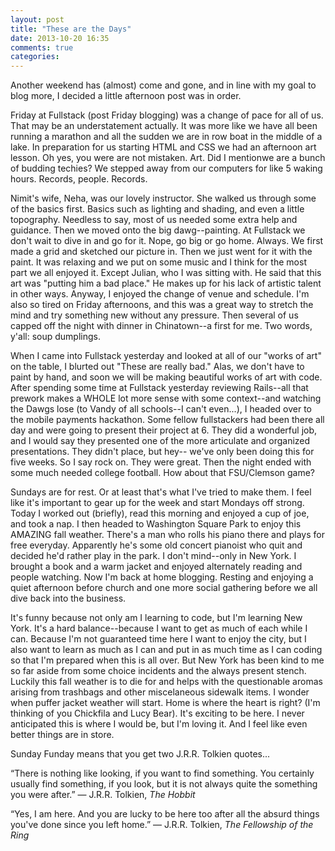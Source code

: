 ```yaml
---
layout: post
title: "These are the Days"
date: 2013-10-20 16:35
comments: true
categories:
---
```


Another weekend has (almost) come and gone, and in line with my goal to blog more, I decided a little afternoon post was in order.

Friday at Fullstack (post Friday blogging) was a change of pace for all of us. That may be an understatement actually. It was more like we have all been running a marathon and all the sudden we are in row boat in the middle of a lake. In preparation for us starting HTML and CSS we had an afternoon art lesson. Oh yes, you were are not mistaken. Art. Did I mentionwe are a bunch of budding techies? We stepped away from our computers for like 5 waking hours. Records, people. Records.

Nimit's wife, Neha, was our lovely instructor. She walked us through some of the basics first. Basics such as lighting and shading, and even a little topography. Needless to say, most of us needed some extra help and guidance. Then we moved onto the big dawg--painting. At Fullstack we don't wait to dive in and go for it. Nope, go big or go home. Always. We first made a grid and sketched our picture in. Then we just went for it with the paint. It was relaxing and we put on some music and I think for the most part we all enjoyed it. Except Julian, who I was sitting with. He said that this art was "putting him a bad place." He makes up for his lack of artistic talent in other ways. Anyway, I enjoyed the change of venue and schedule. I'm also so tired on Friday afternoons, and this was a great way to stretch the mind and try something new without any pressure. Then several of us capped off the night with dinner in Chinatown--a first for me. Two words, y'all: soup dumplings.

When I came into Fullstack yesterday and looked at all of our "works of art" on the table, I blurted out "These are really bad." Alas, we don't have to paint by hand, and soon we will be making beautiful works of art with code. After spending some time at Fullstack yesterday reviewing Rails--all that prework makes a WHOLE lot more sense with some context--and watching the Dawgs lose (to Vandy of all schools--I can't even...), I headed over to the mobile payments hackathon. Some fellow fullstackers had been there all day and were going to present their project at 6. They did a wonderful job, and I would say they presented one of the more articulate and organized presentations. They didn't place, but hey-- we've only been doing this for five weeks. So I say rock on. They were great. Then the night ended with some much needed college football. How about that FSU/Clemson game?

Sundays are for rest. Or at least that's what I've tried to make them. I feel like it's important to gear up for the week and start Mondays off strong. Today I worked out (briefly), read this morning and enjoyed a cup of joe, and took a nap. I then headed to Washington Square Park to enjoy this AMAZING fall weather. There's a man who rolls his piano there and plays for free everyday. Apparently he's some old concert pianoist who quit and decided he'd rather play in the park. I don't mind--only in New York. I brought a book and a warm jacket and enjoyed alternately reading and people watching. Now I'm back at home blogging. Resting and enjoying a quiet afternoon before church and one more social gathering before we all dive back into the business.


It's funny because not only am I learning to code, but I'm learning New York. It's a hard balance--because I want to get as much of each while I can. Because I'm not guaranteed time here I want to enjoy the city, but I also want to learn as much as I can and put in as much time as I can coding so that I'm prepared when this is all over. But New York has been kind to me so far aside from some choice incidents and the always present stench.  Luckily this fall weather is to die for and helps with the questionable aromas arising from trashbags and other miscelaneous sidewalk items. I wonder when puffer jacket weather will start. Home is where the heart is right? (I'm thinking of you Chickfila and Lucy Bear). It's exciting to be here. I never anticipated this is where I would be, but I'm loving it. And I feel like even better things are in store.


Sunday Funday means that you get two J.R.R. Tolkien quotes...


“There is nothing like looking, if you want to find something. You certainly usually find something, if you look, but it is not always quite the something you were after.”
― J.R.R. Tolkien, *The Hobbit*


“Yes, I am here. And you are lucky to be here too after all the absurd things you've done since you left home.”
― J.R.R. Tolkien, *The Fellowship of the Ring*


